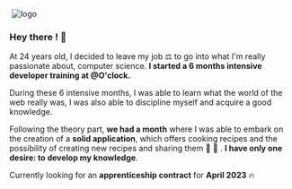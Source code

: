 <p align="center">
  
  
  <img> ![logo](https://user-images.githubusercontent.com/105114575/212437492-efebfd9a-eaf3-4348-aace-2eb42d1c5b99.png)

 </img>
</p>



### Hey there ! 👋

At 24 years old, I decided to leave my job  :balance_scale: to go into what I'm really passionate about, computer science. **I started a 6 months intensive developer training at @O'clock.**  

During these 6 intensive months, I was able to learn what the world of the web really was, I was also able to discipline myself and acquire a good knowledge.

Following the theory part, **we had a month** where I was able to embark on the creation of a **solid application**, which offers cooking recipes and the possibility of creating new recipes and sharing them 🍪 🥘 . **I have only one desire: to develop my knowledge**.

Currently looking for an **apprenticeship contract** for **April 2023** 🔥
